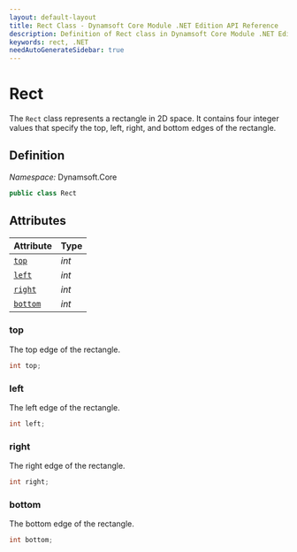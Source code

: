```yaml
---
layout: default-layout
title: Rect Class - Dynamsoft Core Module .NET Edition API Reference
description: Definition of Rect class in Dynamsoft Core Module .NET Edition.
keywords: rect, .NET
needAutoGenerateSidebar: true
---
```


# Rect

The `Rect` class represents a rectangle in 2D space. It contains four integer values that specify the top, left, right, and bottom edges of the rectangle.

## Definition

*Namespace:* Dynamsoft.Core


```csharp
public class Rect 
```

## Attributes

| Attribute | Type |
|---------- | ---- |
| [`top`](#top) | *int* |
| [`left`](#left) | *int* |
| [`right`](#right) | *int* |
| [`bottom`](#bottom) | *int* |

### top

The top edge of the rectangle.

```csharp
int top;
```

### left

The left edge of the rectangle.

```csharp
int left;
```

### right

The right edge of the rectangle.

```csharp
int right;
```

### bottom

The bottom edge of the rectangle.

```csharp
int bottom;
```
